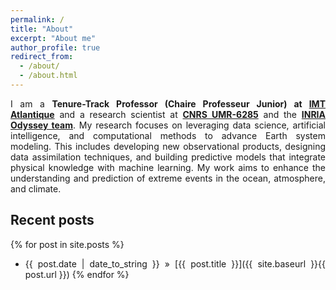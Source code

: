 ```yaml
---
permalink: /
title: "About"
excerpt: "About me"
author_profile: true
redirect_from: 
  - /about/
  - /about.html
---
```


<div style="text-align: justify"> 

I am a <strong>Tenure-Track Professor (Chaire Professeur Junior) at <a href="https://www.imt-atlantique.fr/en">IMT Atlantique</a></strong> and a research scientist at <strong><a href="https://www.lab-sticc.fr/en">CNRS UMR-6285</a></strong></a></strong> and the <strong><a href="https://team.inria.fr/odyssey/">INRIA Odyssey team</a></a></strong>. My research focuses on leveraging data science, artificial intelligence, and computational methods to advance Earth system modeling. This includes developing new observational products, designing data assimilation techniques, and building predictive models that integrate physical knowledge with machine learning. My work aims to enhance the understanding and prediction of extreme events in the ocean, atmosphere, and climate.
  
## Recent posts
{% for post in site.posts %}
   - {{ post.date | date_to_string }} » [{{ post.title }}]({{ site.baseurl }}{{ post.url }})
{% endfor %}

